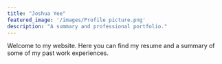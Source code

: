 ```yaml
---
title: "Joshua Yee"
featured_image: '/images/Profile picture.png'
description: "A summary and professional portfolio."
---
```

Welcome to my website. Here you can find my resume and a summary of some of my past work experiences.
